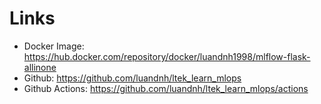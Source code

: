 # Links

- Docker Image: https://hub.docker.com/repository/docker/luandnh1998/mlflow-flask-allinone
- Github: https://github.com/luandnh/ltek_learn_mlops
- Github Actions: https://github.com/luandnh/ltek_learn_mlops/actions
